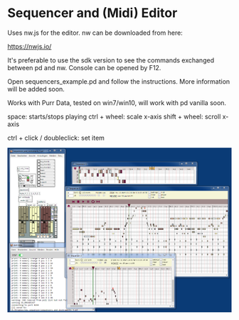 # Sequencer and (Midi) Editor

Uses nw.js for the editor. nw can be downloaded from here:

https://nwjs.io/

It's preferable to use the sdk version to see the commands exchanged between pd and nw.
Console can be opened by F12.

Open sequencers_example.pd and follow the instructions. More information will be added soon.

Works with Purr Data, tested on win7/win10, will work with pd vanilla soon.


space: starts/stops playing
ctrl + wheel: scale x-axis
shift + wheel: scroll x-axis
 
ctrl + click / doubleclick: set item

![alt tag](gui/sequencer.png)





